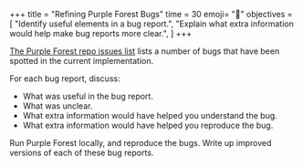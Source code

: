 +++
title = "Refining Purple Forest Bugs"
time = 30
emoji= "🐛"
objectives = [
  "Identify useful elements in a bug report.",
  "Explain what extra information would help make bug reports more clear.",
]
+++

[The Purple Forest repo issues list](https://github.com/CodeYourFuture/Module-Legacy-Code/issues?q=is%3Aissue%20state%3Aopen%20label%3A%22%3Agear%3A%20bug%22) lists a number of bugs that have been spotted in the current implementation.

For each bug report, discuss:
* What was useful in the bug report.
* What was unclear.
* What extra information would have helped you understand the bug.
* What extra information would have helped you reproduce the bug.

Run Purple Forest locally, and reproduce the bugs. Write up improved versions of each of these bug reports.

